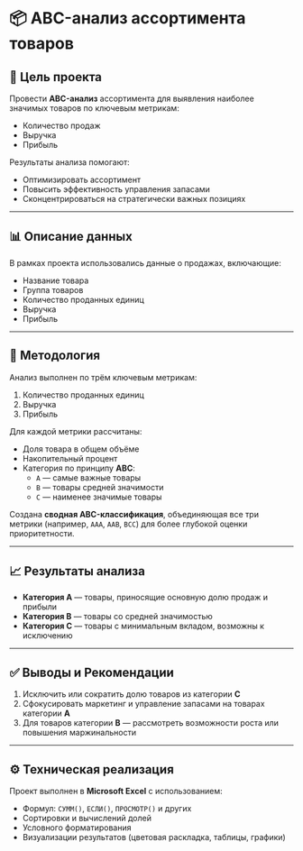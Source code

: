 # 📦 ABC-анализ ассортимента товаров

## 📌 Цель проекта
Провести **ABC-анализ** ассортимента для выявления наиболее значимых товаров по ключевым метрикам:  
- Количество продаж  
- Выручка  
- Прибыль  

Результаты анализа помогают:
- Оптимизировать ассортимент
- Повысить эффективность управления запасами
- Сконцентрироваться на стратегически важных позициях

---

## 📊 Описание данных
В рамках проекта использовались данные о продажах, включающие:
- Название товара  
- Группа товаров  
- Количество проданных единиц  
- Выручка  
- Прибыль  

---

## 🧠 Методология
Анализ выполнен по трём ключевым метрикам:
1. Количество проданных единиц  
2. Выручка  
3. Прибыль  

Для каждой метрики рассчитаны:
- Доля товара в общем объёме  
- Накопительный процент  
- Категория по принципу **ABC**:
  - `A` — самые важные товары  
  - `B` — товары средней значимости  
  - `C` — наименее значимые товары  

Создана **сводная ABC-классификация**, объединяющая все три метрики (например, `AAA`, `AAB`, `BCC`) для более глубокой оценки приоритетности.

---

## 📈 Результаты анализа
- **Категория A** — товары, приносящие основную долю продаж и прибыли  
- **Категория B** — товары со средней значимостью  
- **Категория C** — товары с минимальным вкладом, возможны к исключению  

---

## ✅ Выводы и Рекомендации
1. Исключить или сократить долю товаров из категории **C**  
2. Сфокусировать маркетинг и управление запасами на товарах категории **A**  
3. Для товаров категории **B** — рассмотреть возможности роста или повышения маржинальности  

---

## ⚙️ Техническая реализация
Проект выполнен в **Microsoft Excel** с использованием:
- Формул: `СУММ()`, `ЕСЛИ()`, `ПРОСМОТР()` и других  
- Сортировки и вычислений долей  
- Условного форматирования  
- Визуализации результатов (цветовая раскладка, таблицы, графики)

